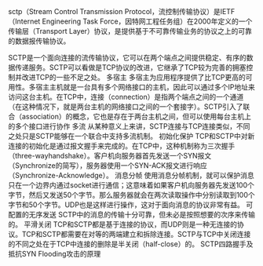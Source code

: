 sctp（Stream Control Transmission Protocol，流控制传输协议）是IETF（Internet Engineering Task Force，因特网工程任务组）在2000年定义的一个传输层（Transport Layer）协议，是提供基于不可靠传输业务的协议之上的可靠的数据报传输协议。

SCTP是一个面向连接的流传输协议，它可以在两个端点之间提供稳定、有序的数据传递服务。SCTP可以看做是TCP协议的改进，它继承了TCP较为完善的拥塞控制并改进TCP的一些不足之处。
多宿主
多宿主为应用程序提供了比TCP更高的可用性。多宿主主机就是一台具有多个网络接口的主机，因此可以通过多个IP地址来访问这台主机。在TCP中，连接（connection）是指两个端点之间的一个通道（在这种情况下，就是两台主机的网络接口之间的一个套接字）。SCTP引入了联合（association）的概念，它也是存在于两台主机之间，但可以使用每台主机上的多个接口进行协作
多流
从某种意义上来讲，SCTP连接与TCP连接类似，不同之处只是SCTP能够在一个联合中支持多流机制。
初始化保护
TCP和SCTP中对新连接的初始化是通过报文握手来完成的。在TCP中，这种机制称为三次握手（three-wayhandshake）。客户机向服务器首先发送一个SYN报文（Synchronize的简写），服务器使用一个SYN-ACK报文进行响应（Synchronize-Acknowledge）。
消息分帧
使用消息分帧机制，就可以保护消息只在一个边界内通过socket进行通信；这意味着如果客户机向服务器先发送100个字节，然后又发送50个字节。那么服务器就会在两次读取操作中分别读取到100个字节和50个字节。UDP也是这样进行操作，这对于面向消息的协议非常有益。
可配置的无序发送
SCTP中的消息的传输十分可靠，但未必是按照想要的次序来传输的。
平滑关闭
TCP和SCTP都是基于连接的协议，而UDP则是一种无连接的协议。TCP和SCTP都需要在对等的两端建立和拆除连接。SCTP与TCP中关闭连接的不同之处在于TCP中连接的删除是半关闭（half-close）的。
SCTP四路握手及抵抗SYN Flooding攻击的原理
